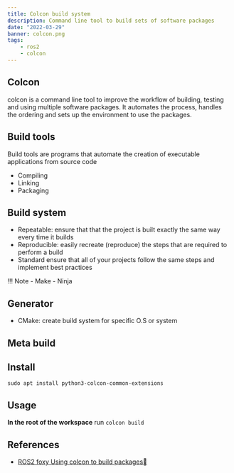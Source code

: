 ```yaml
---
title: Colcon build system
description: Command line tool to build sets of software packages
date: "2022-03-29"
banner: colcon.png
tags:
    - ros2
    - colcon
---
```

## Colcon
colcon is a command line tool to improve the workflow of building, testing and using multiple software packages. It automates the process, handles the ordering and sets up the environment to use the packages.

## Build tools
Build tools are programs that automate the creation of executable applications from source code
- Compiling
- Linking
- Packaging

## Build system
- Repeatable: ensure that that the project is built exactly the same way every time it builds
- Reproducible: easily recreate (reproduce) the steps that are required to perform a build
- Standard ensure that all of your projects follow the same steps and implement best practices


!!! Note
    - Make
    - Ninja
  
## Generator
- CMake: create build system for specific O.S or system

## Meta build


## Install
```
sudo apt install python3-colcon-common-extensions
```

## Usage
**In the root of the workspace** run `colcon build`


## References
- [ROS2 foxy Using colcon to build packages](https://docs.ros.org/en/foxy/Tutorials/Colcon-Tutorial.html#install-colcon)